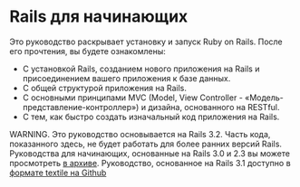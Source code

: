 # Rails для начинающих

Это руководство раскрывает установку и запуск Ruby on Rails. После его прочтения, вы будете ознакомлены:

* С установкой Rails, созданием нового приложения на Rails и присоединением вашего приложения к базе данных.
* С общей структурой приложения на Rails.
* С основными принципами MVC (Model, View Controller - «Модель-представление-контроллер») и дизайна, основанного на RESTful.
* С тем, как быстро создать изначальный код приложения на Rails.

WARNING. Это руководство основывается на Rails 3.2. Часть кода, показанного здесь, не будет работать для более ранних версий Rails. Руководства для начинающих, основанные на Rails 3.0 и 2.3 вы можете просмотреть [в архиве](http://archive.rusrails.ru). Руководство, основанное на Rails 3.1 доступно в [формате textile на Github](https://github.com/morsbox/rusrails/tree/3.1.3/source)
